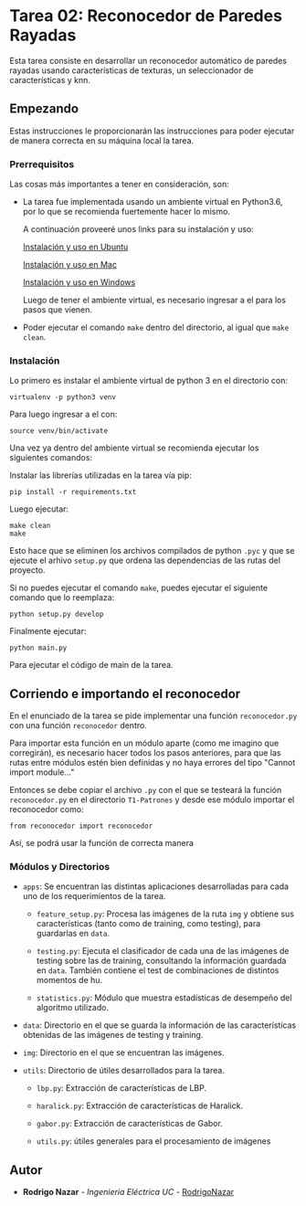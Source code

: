 # Tarea 02: Reconocedor de Paredes Rayadas

Esta tarea consiste en desarrollar un reconocedor automático de paredes rayadas usando características de texturas, un seleccionador de características y knn.

## Empezando

Estas instrucciones le proporcionarán las instrucciones para poder ejecutar de manera correcta en su máquina local la tarea.

### Prerrequisitos

Las cosas más importantes a tener en consideración, son:

* La tarea fue implementada usando un ambiente virtual en Python3.6, por lo que se recomienda fuertemente hacer lo mismo.

  A continuación proveeré unos links para su instalación y uso:

  [Instalación y uso en Ubuntu](https://www.digitalocean.com/community/tutorials/como-instalar-python-3-y-configurar-un-entorno-de-programacion-en-ubuntu-18-04-guia-de-inicio-rapido-es)

  [Instalación y uso en Mac](https://sourabhbajaj.com/mac-setup/Python/virtualenv.html)

  [Instalación y uso en Windows](https://programwithus.com/learn-to-code/Pip-and-virtualenv-on-Windows/)

  Luego de tener el ambiente virtual, es necesario ingresar a el para los pasos que vienen.

* Poder ejecutar el comando ```make``` dentro del directorio, al igual que ```make clean```.

### Instalación

Lo primero es instalar el ambiente virtual de python 3 en el directorio con:

```
virtualenv -p python3 venv
```

Para luego ingresar a el con:

```
source venv/bin/activate
```

Una vez ya dentro del ambiente virtual se recomienda ejecutar los siguientes comandos:

Instalar las librerías utilizadas en la tarea vía pip:
```
pip install -r requirements.txt
```

Luego ejecutar:

```
make clean
make
```

Esto hace que se eliminen los archivos compilados de python ```.pyc``` y que se ejecute el arhivo ```setup.py``` que ordena las dependencias de las rutas del proyecto.

Si no puedes ejecutar el comando ```make```, puedes ejecutar el siguiente comando que lo reemplaza:
```
python setup.py develop
```


Finalmente ejecutar:

```
python main.py
```

Para ejecutar el código de main de la tarea.

## Corriendo e importando el reconocedor

En el enunciado de la tarea se pide implementar una función ```reconocedor.py``` con una función ```reconocedor``` dentro.

Para importar esta función en un módulo aparte (como me imagino que corregirán), es necesario hacer todos los pasos anteriores, para que las rutas entre módulos estén bien definidas y no haya errores del tipo "Cannot import module..."

Entonces se debe copiar el archivo ```.py``` con el que se testeará la función ```reconocedor.py``` en el directorio ```T1-Patrones``` y desde ese módulo importar el reconocedor como:

```
from reconocedor import reconocedor
```

Así, se podrá usar la función de correcta manera

### Módulos y Directorios

* ```apps```: Se encuentran las distintas aplicaciones desarrolladas para cada uno de los requerimientos de la tarea.

  * ```feature_setup.py```: Procesa las imágenes de la ruta ```img``` y obtiene sus características (tanto como de training, como testing), para guardarlas en ```data```.

  * ```testing.py```: Ejecuta el clasificador de cada una de las imágenes de testing sobre las de training, consultando la información guardada en ```data```. También contiene el test de combinaciones de distintos momentos de hu.

  * ```statistics.py```: Módulo que muestra estadísticas de desempeño del algoritmo utilizado.

* ```data```: Directorio en el que se guarda la información de las características obtenidas de las imágenes de testing y training.

* ```img```: Directorio en el que se encuentran las imágenes.

* ```utils```: Directorio de útiles desarrollados para la tarea.

  * ```lbp.py```: Extracción de características de LBP.
  * ```haralick.py```: Extracción de características de Haralick.
  * ```gabor.py```: Extracción de características de Gabor.

  * ```utils.py```: útiles generales para el procesamiento de imágenes


## Autor

* **Rodrigo Nazar** - *Ingeniería Eléctrica UC* - [RodrigoNazar](https://github.com/RodrigoNazar)
